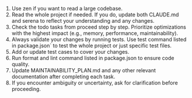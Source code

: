 1. Use zen if you want to read a large codebase.
2. Read the whole project if needed. If you do, update both CLAUDE.md and serena to reflect your understanding and any changes.
3. Check the todo tasks from proceed step by step. Prioritize optimizations with the highest impact (e.g., memory, performance, maintainability).
4. Always validate your changes by running tests. Use test command listed in package.json` to test the whole project or just specific test files.
5. Add or update test cases to cover your changes.
6. Run format and lint command listed in package.json to ensure code quality.
7. Update MAINTAINABILITY_PLAN.md and any other relevant documentation after completing each task.
8. If you encounter ambiguity or uncertainty, ask for clarification before proceeding.

